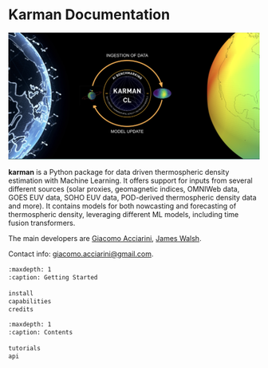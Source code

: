 Karman Documentation
================================

![Karman Schematic Illustration](_static/Karman_process_2.png)


**karman** is a Python package for data driven thermospheric density estimation with Machine Learning. It offers support for inputs from several different sources (solar proxies, geomagnetic indices, OMNIWeb data, GOES EUV data, SOHO EUV data, POD-derived thermospheric density data and more). It contains models for both nowcasting and forecasting of thermospheric density, leveraging different ML models, including time fusion transformers.


The main developers are [Giacomo Acciarini](https://www.esa.int/gsp/ACT/team/giacomo_acciarini/), [James Walsh](https://walsh.dev/).

Contact info: giacomo.acciarini@gmail.com.

```{toctree}
:maxdepth: 1
:caption: Getting Started

install
capabilities
credits
```

```{toctree}
:maxdepth: 1
:caption: Contents

tutorials
api
```
